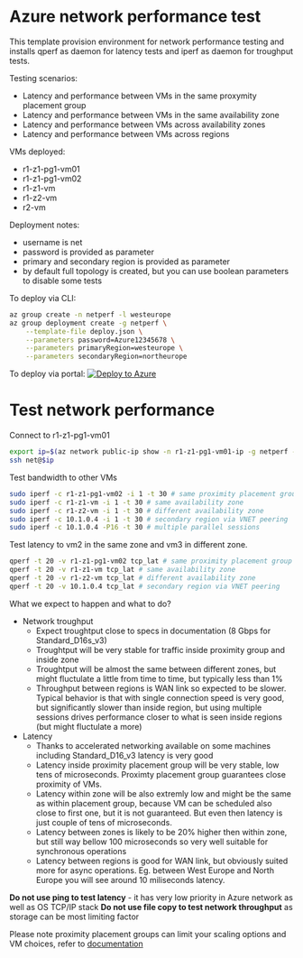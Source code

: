 # Azure network performance test
This template provision environment for network performance testing and installs qperf as daemon for latency tests and iperf as daemon for troughput tests.

Testing scenarios:
* Latency and performance between VMs in the same proxymity placement group
* Latency and performance between VMs in the same availability zone
* Latency and performance between VMs across availability zones
* Latency and performance between VMs across regions

VMs deployed:
* r1-z1-pg1-vm01
* r1-z1-pg1-vm02
* r1-z1-vm
* r1-z2-vm
* r2-vm

Deployment notes:
* username is net
* password is provided as parameter
* primary and secondary region is provided as parameter
* by default full topology is created, but you can use boolean parameters to disable some tests

To deploy via CLI:
```bash
az group create -n netperf -l westeurope
az group deployment create -g netperf \
    --template-file deploy.json \
    --parameters password=Azure12345678 \
    --parameters primaryRegion=westeurope \
    --parameters secondaryRegion=northeurope
```

To deploy via portal:
[![Deploy to Azure](http://azuredeploy.net/deploybutton.png)](https://azuredeploy.net/)

# Test network performance
Connect to r1-z1-pg1-vm01
```bash
export ip=$(az network public-ip show -n r1-z1-pg1-vm01-ip -g netperf --query ipAddress -o tsv)
ssh net@$ip
```

Test bandwidth to other VMs
```bash
sudo iperf -c r1-z1-pg1-vm02 -i 1 -t 30 # same proximity placement group
sudo iperf -c r1-z1-vm -i 1 -t 30 # same availability zone
sudo iperf -c r1-z2-vm -i 1 -t 30 # different availability zone
sudo iperf -c 10.1.0.4 -i 1 -t 30 # secondary region via VNET peering
sudo iperf -c 10.1.0.4 -P16 -t 30 # multiple parallel sessions
```

Test latency to vm2 in the same zone and vm3 in different zone.
```bash
qperf -t 20 -v r1-z1-pg1-vm02 tcp_lat # same proximity placement group
qperf -t 20 -v r1-z1-vm tcp_lat # same availability zone
qperf -t 20 -v r1-z2-vm tcp_lat # different availability zone
qperf -t 20 -v 10.1.0.4 tcp_lat # secondary region via VNET peering
```

What we expect to happen and what to do?
* Network troughput
  * Expect troughtput close to specs in documentation (8 Gbps for Standard_D16s_v3)
  * Troughtput will be very stable for traffic inside proximity group and inside zone
  * Troughtput will be almost the same between different zones, but might fluctulate a little from time to time, but typically less than 1%
  * Throughput between regions is WAN link so expected to be slower. Typical behavior is that with single connection speed is very good, but significantly slower than inside region, but using multiple sessions drives performance closer to what is seen inside regions (but might fluctulate a more)
* Latency
  * Thanks to accelerated networking available on some machines including Standard_D16_v3 latency is very good
  * Latency inside proximity placement group will be very stable, low tens of microseconds. Proximty placement group guarantees close proximity of VMs.
  * Latency within zone will be also extremly low and might be the same as within placement group, because VM can be scheduled also close to first one, but it is not guaranteed. But even then latency is just couple of tens of microseconds.
  * Latency between zones is likely to be 20% higher then within zone, but still way bellow 100 microseconds so very well suitable for synchronous operations
  * Latency between regions is good for WAN link, but obviously suited more for async operations. Eg. between West Europe and North Europe you will see around 10 miliseconds latency. 
  
**Do not use ping to test latency** - it has very low priority in Azure network as well as OS TCP/IP stack
**Do not use file copy to test network throughput** as storage can be most limiting factor

Please note proximity placement groups can limit your scaling options and VM choices, refer to [documentation](https://docs.microsoft.com/en-us/azure/virtual-machines/linux/co-location#best-practices)